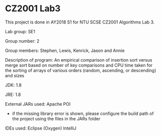 # CZ2001 Lab3

This project is done in AY2018 S1 for NTU SCSE CZ2001 Algorithms Lab 3.

Lab group: SE1

Group number: 2

Group members: Stephen, Lewis, Kenrick, Jason and Annie

Description of program:
An empirical comparison of insertion sort versus merge sort based on number of key comparisons and CPU time taken
for the sorting of arrays of various orders (random, ascending, or descending) and sizes

JDK:
1.8

JRE:
1.8

External JARs used:
Apache POI
- if the missing library error is shown, 
	please configure the build path of the project using the files in the JARs folder

IDEs used: 
Eclipse (Oxygen)
IntelliJ
